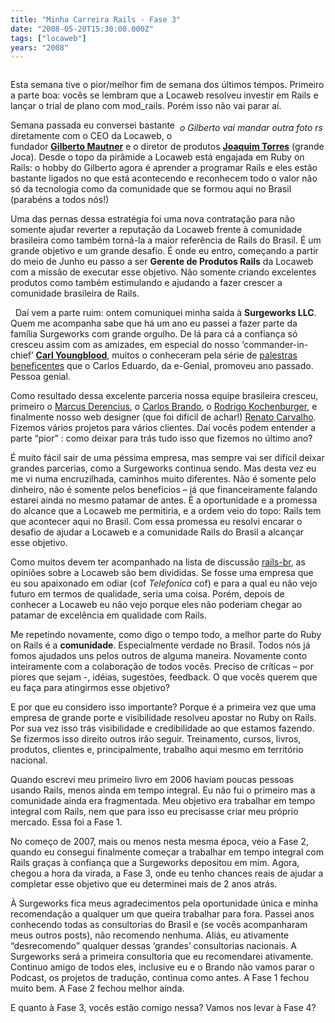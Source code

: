```yaml
---
title: "Minha Carreira Rails - Fase 3"
date: "2008-05-20T15:30:00.000Z"
tags: ["locaweb"]
years: "2008"
---
```


<p></p>
<p style="text-align: center; margin: 5px"><img src="http://s3.amazonaws.com/akitaonrails/assets/2008/5/20/y1p3_EvN8jnMoVnyGBo0AA3eDxG9oNM_byJN3_u5BV0X-PYGfo2-9f-RLnJpUj7NiyI.jpeg" srcset="http://s3.amazonaws.com/akitaonrails/assets/2008/5/20/y1p3_EvN8jnMoVnyGBo0AA3eDxG9oNM_byJN3_u5BV0X-PYGfo2-9f-RLnJpUj7NiyI.jpeg 2x" alt=""></p>
<p>Esta semana tive o pior/melhor fim de semana dos últimos tempos. Primeiro a parte boa: vocês se lembram que a Locaweb resolveu investir em Rails e lançar o trial de plano com mod_rails. Porém isso não vai parar aí.</p>
<p></p>
<p></p>
<div style="float: right; margin: 4px"><img src="https://s3.amazonaws.com/akitaonrails/assets/2008/5/20/GilbertoMautner_03_carreira_08.jpg" srcset="https://s3.amazonaws.com/akitaonrails/assets/2008/5/20/GilbertoMautner_03_carreira_08.jpg 2x" alt=""><br><em>o Gilberto vai mandar outra foto rs</em></div>
<p>Semana passada eu conversei bastante diretamente com o <span class="caps">CEO</span> da Locaweb, o fundador <a href="https://info.abril.com.br/survey/perfil_08.shtml"><strong>Gilberto Mautner</strong></a> e o diretor de produtos <a href="https://www.linkedin.com/in/jocatorres"><strong>Joaquim Torres</strong></a> (grande Joca). Desde o topo da pirâmide a Locaweb está engajada em Ruby on Rails: o hobby do Gilberto agora é aprender a programar Rails e eles estão bastante ligados no que está acontecendo e reconhecem todo o valor não só da tecnologia como da comunidade que se formou aqui no Brasil (parabéns a todos nós!)</p>
<p>Uma das pernas dessa estratégia foi uma nova contratação para não somente ajudar reverter a reputação da Locaweb frente à comunidade brasileira como também torná-la a maior referência de Rails do Brasil. É um grande objetivo e um grande desafio. É onde eu entro, começando a partir do meio de Junho eu passo a ser <strong>Gerente de Produtos Rails</strong> da Locaweb com a missão de executar esse objetivo. Não somente criando excelentes produtos como também estimulando e ajudando a fazer crescer a comunidade brasileira de Rails.</p>
<div style="float: left; margin: 4px"><a href="https://www.surgeworks.com"><img src="https://s3.amazonaws.com/akitaonrails/assets/2008/4/28/surgeworks_logo.jpeg" srcset="https://s3.amazonaws.com/akitaonrails/assets/2008/4/28/surgeworks_logo.jpeg 2x" alt=""></a></div>
<p>Daí vem a parte ruim: ontem comuniquei minha saída à <strong>Surgeworks <span class="caps">LLC</span></strong>. Quem me acompanha sabe que há um ano eu passei a fazer parte da família Surgeworks com grande orgulho. De lá para cá a confiança só cresceu assim com as amizades, em especial do nosso ‘commander-in-chief’ <a href="https://blog.youngbloods.org/"><strong>Carl Youngblood</strong></a>, muitos o conheceram pela série de <a href="https://www.egenial.com.br/railsforkids">palestras beneficentes</a> que o Carlos Eduardo, da e-Genial, promoveu ano passado. Pessoa genial.</p>
<p>Como resultado dessa excelente parceria nossa equipe brasileira cresceu, primeiro o <a href="https://derenci.us/">Marcus Derencius</a>, o <a href="https://www.nomedojogo.com/">Carlos Brando</a>, o <a href="https://blog.divoxx.com/">Rodrigo Kochenburger</a>, e finalmente nosso web designer (que foi difícil de achar!) <a href="https://renatocarvalho.com/">Renato Carvalho</a>. Fizemos vários projetos para vários clientes. Daí vocês podem entender a parte “pior” : como deixar para trás tudo isso que fizemos no último ano?</p>
<p>É muito fácil sair de uma péssima empresa, mas sempre vai ser difícil deixar grandes parcerias, como a Surgeworks continua sendo. Mas desta vez eu me vi numa encruzilhada, caminhos muito diferentes. Não é somente pelo dinheiro, não é somente pelos benefícios – já que financeiramente falando estarei ainda no mesmo patamar de antes. É a oportunidade e a promessa do alcance que a Locaweb me permitiria, e a ordem veio do topo: Rails tem que acontecer aqui no Brasil. Com essa promessa eu resolvi encarar o desafio de ajudar a Locaweb e a comunidade Rails do Brasil a alcançar esse objetivo.</p>
<p>Como muitos devem ter acompanhado na lista de discussão <a href="https://groups.google.com/group/rails-br/browse_thread/thread/ddfb24cd07eaff23">rails-br</a>, as opiniões sobre a Locaweb são bem divididas. Se fosse uma empresa que eu sou apaixonado em odiar (cof <em>Telefonica</em> cof) e para a qual eu não vejo futuro em termos de qualidade, seria uma coisa. Porém, depois de conhecer a Locaweb eu não vejo porque eles não poderiam chegar ao patamar de excelência em qualidade com Rails.</p>
<p>Me repetindo novamente, como digo o tempo todo, a melhor parte do Ruby on Rails é a <strong>comunidade</strong>. Especialmente verdade no Brasil. Todos nós já fomos ajudados uns pelos outros de alguma maneira. Novamente conto inteiramente com a colaboração de todos vocês. Preciso de críticas – por piores que sejam -, idéias, sugestões, feedback. O que vocês querem que eu faça para atingirmos esse objetivo?</p>
<p>E por que eu considero isso importante? Porque é a primeira vez que uma empresa de grande porte e visibilidade resolveu apostar no Ruby on Rails. Por sua vez isso trás visibilidade e credibilidade ao que estamos fazendo. Se fizermos isso direito outros irão seguir. Treinamento, cursos, livros, produtos, clientes e, principalmente, trabalho aqui mesmo em território nacional.</p>
<div style="float: right; margin: 4px"><a href="https://www.brasport.com.br/index.php?Escolha=8&amp;Livro=L00209"><img src="https://s3.amazonaws.com/akitaonrails/assets/2008/4/28/capa_repensando_mini.jpg" srcset="https://s3.amazonaws.com/akitaonrails/assets/2008/4/28/capa_repensando_mini.jpg 2x" alt=""></a></div>
<p>Quando escrevi meu primeiro livro em 2006 haviam poucas pessoas usando Rails, menos ainda em tempo integral. Eu não fui o primeiro mas a comunidade ainda era fragmentada. Meu objetivo era trabalhar em tempo integral com Rails, nem que para isso eu precisasse criar meu próprio mercado. Essa foi a Fase 1.</p>
<p>No começo de 2007, mais ou menos nesta mesma época, veio a Fase 2, quando eu consegui finalmente começar a trabalhar em tempo integral com Rails graças à confiança que a Surgeworks depositou em mim. Agora, chegou a hora da virada, a Fase 3, onde eu tenho chances reais de ajudar a completar esse objetivo que eu determinei mais de 2 anos atrás.</p>
<p>À Surgeworks fica meus agradecimentos pela oportunidade única e minha recomendação a qualquer um que queira trabalhar para fora. Passei anos conhecendo todas as consultorias do Brasil e (se vocês acompanharam meus outros posts), não recomendo nenhuma. Aliás, eu ativamente “desrecomendo” qualquer dessas ‘grandes’ consultorias nacionais. A Surgeworks será a primeira consultoria que eu recomendarei ativamente. Continuo amigo de todos eles, inclusive eu e o Brando não vamos parar o Podcast, os projetos de tradução, continua como antes. A Fase 1 fechou muito bem. A Fase 2 fechou melhor ainda.</p>
<p>E quanto à Fase 3, vocês estão comigo nessa? Vamos nos levar à Fase 4?</p>
<p style="text-align: center"><img src="https://s3.amazonaws.com/akitaonrails/assets/2008/5/20/Picture_2.png" srcset="https://s3.amazonaws.com/akitaonrails/assets/2008/5/20/Picture_2.png 2x" alt=""></p>
<p></p>